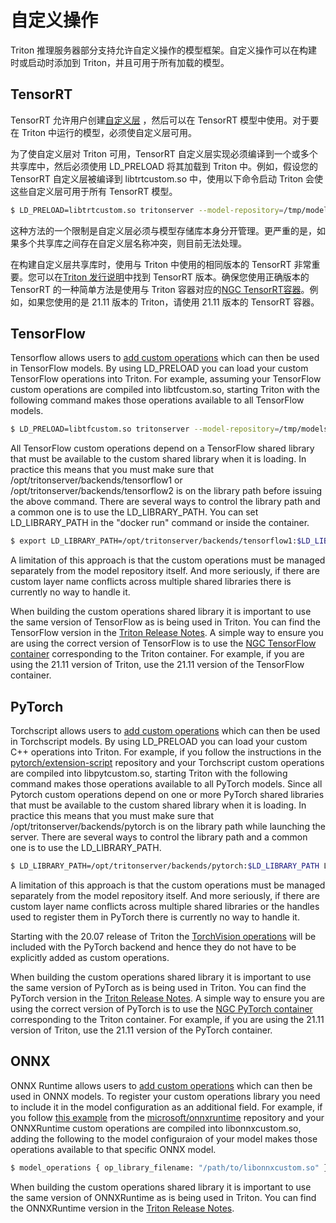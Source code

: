 # 自定义操作

Triton 推理服务器部分支持允许自定义操作的模型框架。自定义操作可以在构建时或启动时添加到 Triton，并且可用于所有加载的模型。

## TensorRT

TensorRT 允许用户创建[自定义层](https://docs.nvidia.com/deeplearning/tensorrt/developer-guide/index.html#extending) ，然后可以在 TensorRT 模型中使用。对于要在 Triton 中运行的模型，必须使自定义层可用。

为了使自定义层对 Triton 可用，TensorRT 自定义层实现必须编译到一个或多个共享库中，然后必须使用 LD_PRELOAD 将其加载到 Triton 中。例如，假设您的 TensorRT 自定义层被编译到 libtrtcustom.so 中，使用以下命令启动 Triton 会使这些自定义层可用于所有 TensorRT 模型。

```bash
$ LD_PRELOAD=libtrtcustom.so tritonserver --model-repository=/tmp/models ...
```

这种方法的一个限制是自定义层必须与模型存储库本身分开管理。更严重的是，如果多个共享库之间存在自定义层名称冲突，则目前无法处理。

在构建自定义层共享库时，使用与 Triton 中使用的相同版本的 TensorRT 非常重要。您可以在[Triton 发行说明](https://docs.nvidia.com/deeplearning/triton-inference-server/release-notes/index.html)中找到 TensorRT 版本。确保您使用正确版本的 TensorRT 的一种简单方法是使用与 Triton 容器对应的[NGC TensorRT容器](https://ngc.nvidia.com/catalog/containers/nvidia:tensorrt)。例如，如果您使用的是 21.11 版本的 Triton，请使用 21.11 版本的 TensorRT 容器。

## TensorFlow

Tensorflow allows users to [add custom
operations](https://www.tensorflow.org/guide/extend/op) which can then
be used in TensorFlow models. By using LD_PRELOAD you can load your
custom TensorFlow operations into Triton. For example, assuming your
TensorFlow custom operations are compiled into libtfcustom.so,
starting Triton with the following command makes those operations
available to all TensorFlow models.

```bash
$ LD_PRELOAD=libtfcustom.so tritonserver --model-repository=/tmp/models ...
```

All TensorFlow custom operations depend on a TensorFlow shared library
that must be available to the custom shared library when it is
loading. In practice this means that you must make sure that
/opt/tritonserver/backends/tensorflow1 or
/opt/tritonserver/backends/tensorflow2 is on the library path before
issuing the above command. There are several ways to control the
library path and a common one is to use the LD_LIBRARY_PATH. You can
set LD_LIBRARY_PATH in the "docker run" command or inside the
container.

```bash
$ export LD_LIBRARY_PATH=/opt/tritonserver/backends/tensorflow1:$LD_LIBRARY_PATH
```

A limitation of this approach is that the custom operations must be
managed separately from the model repository itself. And more
seriously, if there are custom layer name conflicts across multiple
shared libraries there is currently no way to handle it.

When building the custom operations shared library it is important to
use the same version of TensorFlow as is being used in Triton. You can
find the TensorFlow version in the [Triton Release
Notes](https://docs.nvidia.com/deeplearning/triton-inference-server/release-notes/index.html). A
simple way to ensure you are using the correct version of TensorFlow
is to use the [NGC TensorFlow
container](https://ngc.nvidia.com/catalog/containers/nvidia:tensorflow)
corresponding to the Triton container. For example, if you are using
the 21.11 version of Triton, use the 21.11 version of the TensorFlow
container.

## PyTorch

Torchscript allows users to [add custom
operations](https://pytorch.org/tutorials/advanced/torch_script_custom_ops.html)
which can then be used in Torchscript models. By using LD_PRELOAD you
can load your custom C++ operations into Triton. For example, if you
follow the instructions in the
[pytorch/extension-script](https://github.com/pytorch/extension-script)
repository and your Torchscript custom operations are compiled into
libpytcustom.so, starting Triton with the following command makes
those operations available to all PyTorch models. Since all Pytorch
custom operations depend on one or more PyTorch shared libraries
that must be available to the custom shared library when it is
loading. In practice this means that you must make sure that
/opt/tritonserver/backends/pytorch is on the library path while
launching the server. There are several ways to control the library path
and a common one is to use the LD_LIBRARY_PATH.

```bash
$ LD_LIBRARY_PATH=/opt/tritonserver/backends/pytorch:$LD_LIBRARY_PATH LD_PRELOAD=libpytcustom.so tritonserver --model-repository=/tmp/models ...
```

A limitation of this approach is that the custom operations must be
managed separately from the model repository itself. And more
seriously, if there are custom layer name conflicts across multiple
shared libraries or the handles used to register them in PyTorch there
is currently no way to handle it.

Starting with the 20.07 release of Triton the [TorchVision
operations](https://github.com/pytorch/vision) will be included with
the PyTorch backend and hence they do not have to be explicitly added
as custom operations.

When building the custom operations shared library it is important to
use the same version of PyTorch as is being used in Triton. You can
find the PyTorch version in the [Triton Release
Notes](https://docs.nvidia.com/deeplearning/triton-inference-server/release-notes/index.html). A
simple way to ensure you are using the correct version of PyTorch is
to use the [NGC PyTorch
container](https://ngc.nvidia.com/catalog/containers/nvidia:pytorch)
corresponding to the Triton container. For example, if you are using
the 21.11 version of Triton, use the 21.11 version of the PyTorch
container.

## ONNX

ONNX Runtime allows users to [add custom
operations](https://github.com/microsoft/onnxruntime/blob/master/docs/AddingCustomOp.md)
which can then be used in ONNX models. To register your custom
operations library you need to include it in the model configuration
as an additional field. For example, if you follow [this
example](https://github.com/microsoft/onnxruntime/blob/master/onnxruntime/test/shared_lib/test_inference.cc)
from the
[microsoft/onnxruntime](https://github.com/microsoft/onnxruntime)
repository and your ONNXRuntime custom operations are compiled into
libonnxcustom.so, adding the following to the model configuraion of
your model makes those operations available to that specific ONNX
model.

```bash
$ model_operations { op_library_filename: "/path/to/libonnxcustom.so" }
```

When building the custom operations shared library it is important to
use the same version of ONNXRuntime as is being used in Triton. You
can find the ONNXRuntime version in the [Triton Release
Notes](https://docs.nvidia.com/deeplearning/triton-inference-server/release-notes/index.html).
